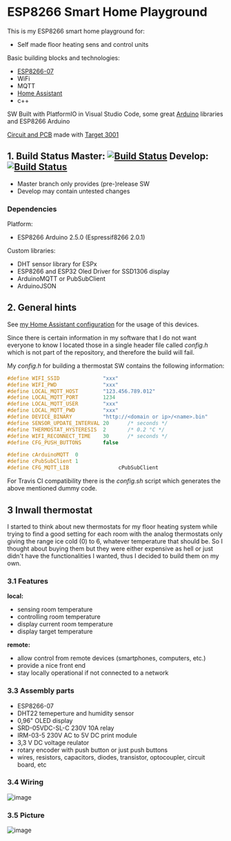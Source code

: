 # ESP8266 Smart Home Playground

This is my ESP8266 smart home playground for:  
* Self made floor heating sens and control units

Basic building blocks and technologies:
* [ESP8266-07](https://www.espressif.com/)
* WiFi 
* MQTT
* [Home Assistant](https://home-assistant.io/)
* c++

SW Built with PlatformIO in Visual Studio Code, some great [Arduino](https://www.arduino.cc) libraries and ESP8266 Arduino

[Circuit and PCB](https://github.com/dhzl84/ESP8266_Thermostat_PCB.git) made with [Target 3001](https://ibfriedrich.com/de/index.html)

## 1. Build Status Master: [![Build Status](https://travis-ci.org/dhzl84/ESP8266-Smart-Home.svg?branch=master)](https://travis-ci.org/dhzl84/ESP8266-Smart-Home) Develop: [![Build Status](https://travis-ci.org/dhzl84/ESP8266-Smart-Home.svg?branch=develop)](https://travis-ci.org/dhzl84/ESP8266-Smart-Home)
* Master branch only provides (pre-)release SW
* Develop may contain untested changes

### Dependencies
Platform:
* ESP8266 Arduino 2.5.0 (Espressif8266 2.0.1)

Custom libraries:
* DHT sensor library for ESPx
* ESP8266 and ESP32 Oled Driver for SSD1306 display
* ArduinoMQTT or PubSubClient
* ArduinoJSON

## 2. General hints
See [my Home Assistant configuration](https://github.com/dhzl84/Home-Assistant-Configuration) for the usage of this devices.

Since there is certain information in my software that I do not want everyone to know I located those in a single header file called *config.h* which is not part of the repository, and therefore the build will fail.

My *config.h* for building a thermostat SW contains the following information:
```c++
#define WIFI_SSID              "xxx"
#define WIFI_PWD               "xxx"
#define LOCAL_MQTT_HOST        "123.456.789.012"
#define LOCAL_MQTT_PORT        1234
#define LOCAL_MQTT_USER        "xxx"
#define LOCAL_MQTT_PWD         "xxx"
#define DEVICE_BINARY          "http://<domain or ip>/<name>.bin"
#define SENSOR_UPDATE_INTERVAL 20      /* seconds */
#define THERMOSTAT_HYSTERESIS  2       /* 0.2 °C */
#define WIFI_RECONNECT_TIME    30      /* seconds */
#define CFG_PUSH_BUTTONS       false

#define cArduinoMQTT  0
#define cPubSubClient 1
#define CFG_MQTT_LIB                cPubSubClient
```

For Travis CI compatibility there is the *config.sh* script which generates the above mentioned dummy code.


## 3 Inwall thermostat
I started to think about new thermostats for my floor heating system while trying to find a good setting for each room with the analog thermostats only giving the range ice cold (0) to 6, whatever temperature that should be.
So I thought about buying them but they were either expensive as hell or just didn't have the functionalities I wanted, thus I decided to build them on my own.

### 3.1 Features

**local:**
* sensing room temperature
* controlling room temperature
* display current room temperature
* display target temperature

**remote:**
* allow control from remote devices (smartphones, computers, etc.)
* provide a nice front end
* stay locally operational if not connected to a network

### 3.3 Assembly parts
* ESP8266-07
* DHT22 temeperture and humidity sensor
* 0,96" OLED display
* SRD-05VDC-SL-C 230V 10A relay
* IRM-03-5 230V AC to 5V DC print module
* 3,3 V DC voltage reulator
* rotary encoder with push button or just push buttons
* wires, resistors, capacitors, diodes, transistor, optocoupler, circuit board, etc

### 3.4 Wiring
![image](https://user-images.githubusercontent.com/5675570/35767892-47fde138-08f4-11e8-863e-870828831ac0.png)

### 3.5 Picture
![image](https://user-images.githubusercontent.com/5675570/50345529-b7659380-052f-11e9-8c72-13e437296978.jpg)
